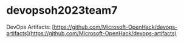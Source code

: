 # devopsoh2023team7

DevOps Artifacts: [https://github.com/Microsoft-OpenHack/devops-artifacts](https://github.com/Microsoft-OpenHack/devops-artifacts)
